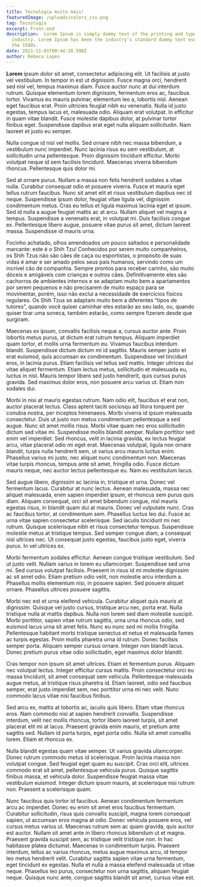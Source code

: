 ```yaml
---
title: Tecnologia muito mais!
featuredImage: /uploads/colors_css.png
tag: Tecnologia
excerpt: Front-end
description:  Lorem Ipsum is simply dummy text of the printing and typesetting
  industry. Lorem Ipsum has been the industry's standard dummy text ever since
  the 1500s. 
date: 2021-11-01T00:44:28.598Z
author: Rebeca Lopes
---
```

**Lorem** ipsum dolor sit amet, consectetur adipiscing elit. Ut facilisis at justo vel vestibulum. In tempor in est ut dignissim. Fusce magna orci, hendrerit sed nisl vel, tempus maximus diam. Fusce auctor nunc at dui interdum rutrum. Quisque elementum lorem dignissim, fermentum eros ac, faucibus tortor. Vivamus eu mauris pulvinar, elementum leo a, lobortis nisl. Aenean eget faucibus erat. Proin ultricies feugiat nibh eu venenatis. Nulla id justo egestas, tempus lacus et, malesuada odio. Aliquam erat volutpat. In efficitur in quam vitae blandit. Fusce molestie dapibus dolor, at pulvinar tortor finibus eget. Suspendisse dapibus erat eget nulla aliquam sollicitudin. Nam laoreet et justo eu semper.

Nulla congue id nisl vel mollis. Sed ornare nibh nec massa bibendum, a vestibulum nunc imperdiet. Nunc lacinia risus eu sem vestibulum, at sollicitudin urna pellentesque. Proin dignissim tincidunt efficitur. Morbi volutpat neque id sem facilisis tincidunt. Maecenas viverra bibendum rhoncus. Pellentesque quis dolor mi.

Sed at ornare purus. Nullam a massa non felis hendrerit sodales a vitae nulla. Curabitur consequat odio et posuere viverra. Fusce et mauris eget tellus rutrum faucibus. Nunc sit amet elit et risus vestibulum dapibus nec id neque. Suspendisse ipsum dolor, feugiat vitae ligula vel, dignissim condimentum metus. Cras eu tellus et ligula maximus lacinia eget et ipsum. Sed id nulla a augue feugiat mattis ac at arcu. Nullam aliquet vel magna a tempus. Suspendisse a venenatis erat, in volutpat mi. Duis facilisis congue ex. Pellentesque libero augue, posuere vitae purus sit amet, dictum laoreet massa. Suspendisse id mauris urna.

Focinho achatado, olhos amendoados um pouco saltados e personalidade marcante: este é o Shih Tzu! Conhecidos por serem muito companheiros, os Shih Tzus não são cães de caça ou esportistas, o propósito de suas vidas é amar e ser amado pelos seus pais humanos, servindo como um incrível cão de companhia. Sempre prontos para receber carinho, são muito dóceis e amigáveis com crianças e outros cães. Definitivamente eles são cachorros de ambientes internos e se adaptam muito bem a apartamentos por serem pequenos e não precisarem de muito espaço para se movimentar, porém, isso não exclui a necessidade de exercícios físicos regulares. Os Shih Tzus se adaptam muito bem a diferentes “tipos de tutores”, quando você quiser caminhar eles estarão ao seu lado, ou, quando quiser tirar uma soneca, também estarão, como sempre fizeram desde que surgiram.

Maecenas ex ipsum, convallis facilisis neque a, cursus auctor ante. Proin lobortis metus purus, at dictum erat rutrum tempus. Aliquam imperdiet quam tortor, et mollis urna fermentum eu. Vivamus faucibus interdum blandit. Suspendisse dictum dictum mi id sagittis. Mauris semper justo et erat euismod, quis accumsan ex condimentum. Suspendisse vel tincidunt eros, in lacinia purus. Etiam facilisis vel tellus sed mattis. Integer ultrices dui vitae aliquet fermentum. Etiam lectus metus, sollicitudin et malesuada eu, luctus in nisl. Mauris tempor libero sed justo hendrerit, quis cursus purus gravida. Sed maximus dolor eros, non posuere arcu varius ut. Etiam non sodales dui.

Morbi in nisi at mauris egestas rutrum. Nam odio elit, faucibus et erat non, auctor placerat lectus. Class aptent taciti sociosqu ad litora torquent per conubia nostra, per inceptos himenaeos. Morbi viverra id ipsum malesuada consectetur. Duis ut justo non metus condimentum pellentesque a sed augue. Nunc sit amet mollis risus. Morbi vitae quam nec eros sollicitudin dictum sed vitae mi. Suspendisse mollis blandit semper. Nullam porttitor sed enim vel imperdiet. Sed rhoncus, velit in lacinia gravida, ex lectus feugiat arcu, vitae placerat odio mi eget erat. Maecenas volutpat, ligula non ornare blandit, turpis nulla hendrerit sem, ut varius arcu mauris luctus enim. Phasellus varius mi justo, nec aliquet nunc condimentum non. Maecenas vitae turpis rhoncus, tempus ante sit amet, fringilla odio. Fusce dictum mauris neque, nec auctor lectus pellentesque eu. Nam eu vestibulum lacus.

Sed augue libero, dignissim ac lacinia in, tristique et urna. Donec vel fermentum lacus. Curabitur at nunc lectus. Aenean malesuada, massa nec aliquet malesuada, enim sapien imperdiet ipsum, et rhoncus sem purus quis diam. Aliquam consequat, orci sit amet bibendum congue, nisl mauris egestas risus, in blandit quam dui at mauris. Donec vel vulputate nunc. Cras ac faucibus tortor, at condimentum sem. Phasellus luctus leo dui. Fusce ac urna vitae sapien consectetur scelerisque. Sed iaculis tincidunt mi nec rutrum. Quisque scelerisque nibh et risus consectetur tempus. Suspendisse molestie metus at tristique tempus. Sed semper congue diam, a consequat nisl ultrices nec. Ut consequat justo egestas, faucibus justo eget, viverra purus. In vel ultrices ex.

Morbi fermentum sodales efficitur. Aenean congue tristique vestibulum. Sed ut justo velit. Nullam varius in lorem eu ullamcorper. Suspendisse sed urna mi. Sed cursus volutpat facilisis. Praesent in risus id mi molestie dignissim ac sit amet odio. Etiam pretium odio velit, non molestie arcu interdum a. Phasellus mollis elementum nisi, in posuere sapien. Sed posuere aliquet ornare. Phasellus ultrices posuere sagittis.

Morbi nec est et urna eleifend vehicula. Curabitur aliquet quis mauris at dignissim. Quisque vel justo cursus, tristique arcu nec, porta erat. Nulla tristique nulla at mattis dapibus. Nulla non lorem sed diam molestie suscipit. Morbi porttitor, sapien vitae rutrum sagittis, urna urna rhoncus odio, sed euismod lacus urna sit amet felis. Nunc eu nunc sed mi mollis fringilla. Pellentesque habitant morbi tristique senectus et netus et malesuada fames ac turpis egestas. Proin mollis pharetra urna id rutrum. Donec facilisis semper porta. Aliquam semper cursus ornare. Integer non blandit lacus. Donec pretium purus vitae odio sollicitudin, eget maximus dolor blandit.

Cras tempor non ipsum sit amet ultrices. Etiam et fermentum purus. Aliquam nec volutpat lectus. Integer efficitur cursus mattis. Proin consectetur orci eu massa tincidunt, sit amet consequat sem vehicula. Pellentesque malesuada augue metus, at tristique risus pharetra id. Etiam laoreet, odio sed faucibus semper, erat justo imperdiet sem, nec porttitor urna mi nec velit. Nunc commodo lacus vitae nisi faucibus finibus.

Sed arcu ex, mattis at lobortis ac, iaculis quis libero. Etiam vitae rhoncus eros. Nam commodo nisi at sapien hendrerit convallis. Suspendisse interdum, velit nec mollis rhoncus, tortor libero laoreet turpis, sit amet placerat elit mi at lacus. Praesent gravida enim mauris, et pretium ante sagittis sed. Nullam id porta turpis, eget porta odio. Nulla sit amet convallis lorem. Etiam et rhoncus ex.

Nulla blandit egestas quam vitae semper. Ut varius gravida ullamcorper. Donec rutrum commodo metus id scelerisque. Proin lacinia massa non volutpat congue. Sed feugiat eget quam eu suscipit. Cras orci elit, ultrices commodo erat sit amet, pellentesque vehicula purus. Quisque sagittis finibus massa, et vehicula dolor. Suspendisse feugiat massa vitae vestibulum euismod. Integer dictum ipsum mauris, at scelerisque nisi rutrum non. Praesent a scelerisque quam.

Nunc faucibus quis tortor id faucibus. Aenean condimentum fermentum arcu ac imperdiet. Donec eu enim sit amet eros faucibus fermentum. Curabitur sollicitudin, risus quis convallis suscipit, magna lorem consequat sapien, ut accumsan eros magna at odio. Donec vehicula posuere eros, vel cursus metus varius ut. Maecenas rutrum sem ac quam gravida, quis auctor est auctor. Nullam sit amet ante in libero rhoncus bibendum ut et magna. Praesent gravida suscipit sem, ac tristique velit tristique non. In hac habitasse platea dictumst. Maecenas in condimentum turpis. Praesent interdum, tellus ac varius rhoncus, metus augue maximus arcu, id tempor leo metus hendrerit velit. Curabitur sagittis sapien vitae urna fermentum, eget tincidunt ex egestas. Nulla et nulla a massa eleifend malesuada ut vitae neque. Phasellus leo purus, consectetur non urna sagittis, aliquam feugiat neque. Quisque nunc ante, congue sagittis blandit sit amet, cursus vitae est.

<!--EndFragment-->